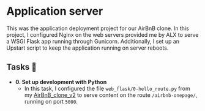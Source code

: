 # Application server

This was the application deployment project for our AirBnB clone. In this
project, I configured Nginx on the web servers provided me by ALX
to serve a WSGI Flask app running through Gunicorn. Additionally, I set up an
Upstart script to keep the application running on server reboots.

## Tasks :page_with_curl:

* **0. Set up development with Python**
  * In this task, I configured the file `web_flask/0-hello_route.py` from my
  [AirBnB_clone_v2](https://github.com/birrahaile/AirBnB_clone_v2) to serve content
  on the route `/airbnb-onepage/`, running on port `5000`.
